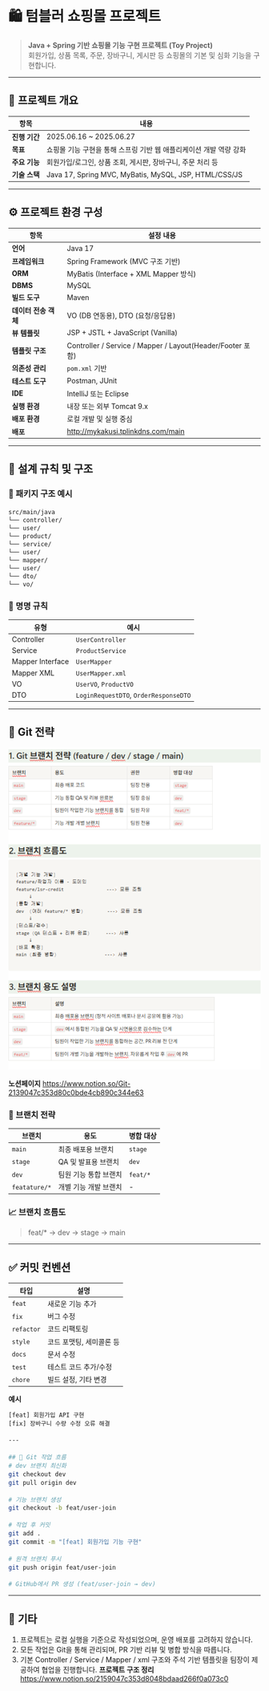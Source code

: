 # 🛍️ 텀블러 쇼핑몰 프로젝트

> **Java + Spring 기반 쇼핑몰 기능 구현 프로젝트 (Toy Project)**  
> 회원가입, 상품 목록, 주문, 장바구니, 게시판 등 쇼핑몰의 기본 및 심화 기능을 구현합니다.

---

## 📌 프로젝트 개요

| 항목 | 내용 |
|------|------|
| **진행 기간** | 2025.06.16 ~ 2025.06.27 |
| **목표** | 쇼핑몰 기능 구현을 통해 스프링 기반 웹 애플리케이션 개발 역량 강화 |
| **주요 기능** | 회원가입/로그인, 상품 조회, 게시판, 장바구니, 주문 처리 등 |
| **기술 스택** | Java 17, Spring MVC, MyBatis, MySQL, JSP, HTML/CSS/JS |

---

## ⚙️ 프로젝트 환경 구성

| 항목 | 설정 내용 |
|------|------------|
| **언어** | Java 17 |
| **프레임워크** | Spring Framework (MVC 구조 기반) |
| **ORM** | MyBatis (Interface + XML Mapper 방식) |
| **DBMS** | MySQL |
| **빌드 도구** | Maven |
| **데이터 전송 객체** | VO (DB 연동용), DTO (요청/응답용) |
| **뷰 템플릿** | JSP + JSTL + JavaScript (Vanilla) |
| **템플릿 구조** | Controller / Service / Mapper / Layout(Header/Footer 포함) |
| **의존성 관리** | `pom.xml` 기반 |
| **테스트 도구** | Postman, JUnit |
| **IDE** | IntelliJ 또는 Eclipse |
| **실행 환경** | 내장 또는 외부 Tomcat 9.x |
| **배포 환경** | 로컬 개발 및 실행 중심 |
| **배포** | http://mykakusi.tplinkdns.com/main |

---

## 🧱 설계 규칙 및 구조

### 📁 패키지 구조 예시
```text
src/main/java
└── controller/
└── user/
└── product/
└── service/
└── user/
└── mapper/
└── user/
└── dto/
└── vo/
```


### 📌 명명 규칙

| 유형 | 예시 |
|------|------|
| Controller | `UserController` |
| Service | `ProductService` |
| Mapper Interface | `UserMapper` |
| Mapper XML | `UserMapper.xml` |
| VO | `UserVO`, `ProductVO` |
| DTO | `LoginRequestDTO`, `OrderResponseDTO` |

---

## 🚀 Git 전략
![img.png](img.png)

**노션페이지** https://www.notion.so/Git-2139047c353d80c0bde4cb890c344e63


### 🔧 브랜치 전략

| 브랜치           | 용도 | 병합 대상 |
|---------------|------|------------|
| `main`        | 최종 배포용 브랜치 | `stage` |
| `stage`       | QA 및 발표용 브랜치 | `dev` |
| `dev`         | 팀원 기능 통합 브랜치 | `feat/*` |
| `featature/*` | 개별 기능 개발 브랜치 | - |

### 📈 브랜치 흐름도
> feat/* → dev → stage → main

---

## ✅ 커밋 컨벤션

| 타입 | 설명 |
|------|------|
| `feat` | 새로운 기능 추가 |
| `fix` | 버그 수정 |
| `refactor` | 코드 리팩토링 |
| `style` | 코드 포맷팅, 세미콜론 등 |
| `docs` | 문서 수정 |
| `test` | 테스트 코드 추가/수정 |
| `chore` | 빌드 설정, 기타 변경 |

**예시**
```bash
[feat] 회원가입 API 구현
[fix] 장바구니 수량 수정 오류 해결

---

## 🔄 Git 작업 흐름
# dev 브랜치 최신화
git checkout dev
git pull origin dev

# 기능 브랜치 생성
git checkout -b feat/user-join

# 작업 후 커밋
git add .
git commit -m "[feat] 회원가입 기능 구현"

# 원격 브랜치 푸시
git push origin feat/user-join

# GitHub에서 PR 생성 (feat/user-join → dev)
```
---

## 📎 기타

1. 프로젝트는 로컬 실행을 기준으로 작성되었으며, 운영 배포를 고려하지 않습니다.
2. 모든 작업은 Git을 통해 관리되며, PR 기반 리뷰 및 병합 방식을 따릅니다.
3. 기본 Controller / Service / Mapper / xml 구조와 주석 기반 템플릿을 팀장이 제공하여 협업을 진행합니다.
**프로젝트 구조 정리** https://www.notion.so/2159047c353d8048bdaad266f0a073c0

